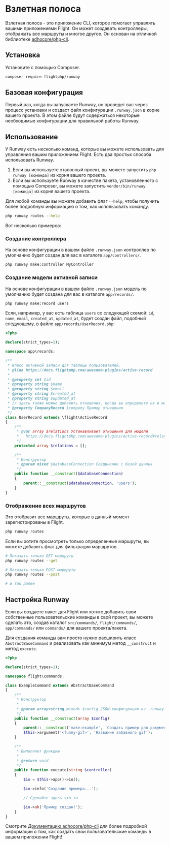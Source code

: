 # Взлетная полоса

Взлетная полоса - это приложение CLI, которое помогает управлять вашими приложениями Flight. Он может создавать контроллеры, отображать все маршруты и многое другое. Он основан на отличной библиотеке [adhocore/php-cli](https://github.com/adhocore/php-cli).

## Установка

Установите с помощью Composer.

```bash
composer require flightphp/runway
```

## Базовая конфигурация

Первый раз, когда вы запускаете Runway, он проведет вас через процесс установки и создаст файл конфигурации `.runway.json` в корне вашего проекта. В этом файле будут содержаться некоторые необходимые конфигурации для правильной работы Runway.

## Использование

У Runway есть несколько команд, которые вы можете использовать для управления вашим приложением Flight. Есть два простых способа использовать Runway.

1. Если вы используете эталонный проект, вы можете запустить `php runway [команда]` из корня вашего проекта.
1. Если вы используете Runway в качестве пакета, установленного с помощью Composer, вы можете запустить `vendor/bin/runway [команда]` из корня вашего проекта.

Для любой команды вы можете добавить флаг `--help`, чтобы получить более подробную информацию о том, как использовать команду.

```bash
php runway routes --help
```

Вот несколько примеров:

### Создание контроллера

На основе конфигурации в вашем файле `.runway.json` контроллер по умолчанию будет создан для вас в каталоге `app/controllers/`.

```bash
php runway make:controller MyController
```

### Создание модели активной записи

На основе конфигурации в вашем файле `.runway.json` модель по умолчанию будет создана для вас в каталоге `app/records/`.

```bash
php runway make:record users
```

Если, например, у вас есть таблица `users` со следующей схемой: `id`, `name`, `email`, `created_at`, `updated_at`, будет создан файл, подобный следующему, в файле `app/records/UserRecord.php`:

```php
<?php

declare(strict_types=1);

namespace app\records;

/**
 * Класс активной записи для таблицы пользователей.
 * @link https://docs.flightphp.com/awesome-plugins/active-record
 * 
 * @property int $id
 * @property string $name
 * @property string $email
 * @property string $created_at
 * @property string $updated_at
 * // здесь также можно добавить отношения, когда вы определите их в массиве $relations
 * @property CompanyRecord $company Пример отношения
 */
class UserRecord extends \flight\ActiveRecord
{
    /**
     * @var array $relations Устанавливает отношения для модели
     *   https://docs.flightphp.com/awesome-plugins/active-record#relationships
     */
    protected array $relations = [];

    /**
     * Конструктор
     * @param mixed $databaseConnection Соединение с базой данных
     */
    public function __construct($databaseConnection)
    {
        parent::__construct($databaseConnection, 'users');
    }
}
```

### Отображение всех маршрутов

Это отобразит все маршруты, которые в данный момент зарегистрированы в Flight.

```bash
php runway routes
```

Если вы хотите просмотреть только определенные маршруты, вы можете добавить флаг для фильтрации маршрутов.

```bash
# Показать только GET маршруты
php runway routes --get

# Показать только POST маршруты
php runway routes --post

# и так далее
```

## Настройка Runway

Если вы создаете пакет для Flight или хотите добавить свои собственные пользовательские команды в свой проект, вы можете сделать это, создав каталог `src/commands/`, `flight/commands/`, `app/commands/` или `commands/` для вашего проекта/пакета.

Для создания команды вам просто нужно расширить класс `AbstractBaseCommand` и реализовать как минимум метод `__construct` и метод `execute`.

```php
<?php

declare(strict_types=1);

namespace flight\commands;

class ExampleCommand extends AbstractBaseCommand
{
	/**
     * Конструктор
     *
     * @param array<string,mixed> $config JSON-конфигурация из .runway-config.json
     */
    public function __construct(array $config)
    {
        parent::__construct('make:example', 'Создать пример для документации', $config);
        $this->argument('<funny-gif>', 'Название забавного gif');
    }

	/**
     * Выполняет функцию
     *
     * @return void
     */
    public function execute(string $controller)
    {
        $io = $this->app()->io();

		$io->info('Создание примера...');

		// Сделайте здесь что-то

		$io->ok('Пример создан!');
	}
}
```

Смотрите [Документацию adhocore/php-cli](https://github.com/adhocore/php-cli) для более подробной информации о том, как создать свои пользовательские команды в вашем приложении Flight!